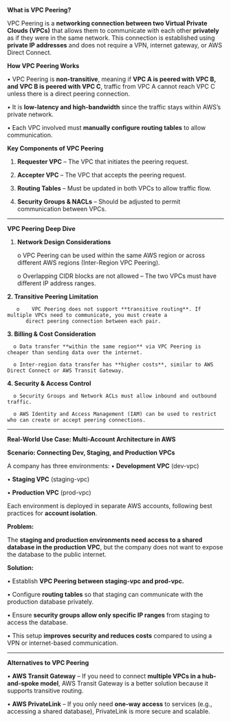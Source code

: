 **What is VPC Peering?**

VPC Peering is a **networking connection between two Virtual Private Clouds (VPCs)** that allows them to communicate with each other **privately** as if they were in the same network. This connection is established using **private IP addresses** and does not require a VPN, internet gateway, or AWS Direct Connect.

**How VPC Peering Works**

•	VPC Peering is **non-transitive**, meaning if **VPC A is peered with VPC B, and VPC B is peered with VPC C**, traffic from VPC A cannot reach VPC C unless there is a 
  direct peering connection.

•	It is **low-latency and high-bandwidth** since the traffic stays within AWS’s private network.

•	Each VPC involved must **manually configure routing tables** to allow communication.

**Key Components of VPC Peering**

1.	**Requester VPC** – The VPC that initiates the peering request.

2.	**Accepter VPC** – The VPC that accepts the peering request.
  
3.	**Routing Tables** – Must be updated in both VPCs to allow traffic flow.
   
4.	**Security Groups & NACLs** – Should be adjusted to permit communication between VPCs.

---

**VPC Peering Deep Dive**

1.	**Network Design Considerations**

      o	VPC Peering can be used within the same AWS region or across different AWS regions (Inter-Region VPC Peering).

      o	Overlapping CIDR blocks are not allowed – The two VPCs must have different IP address ranges.

**2.	Transitive Peering Limitation**

       o	VPC Peering does not support **transitive routing**. If multiple VPCs need to communicate, you must create a 
          direct peering connection between each pair.

**3.	Billing & Cost Consideration**
   
      o	Data transfer **within the same region** via VPC Peering is cheaper than sending data over the internet.

      o	Inter-region data transfer has **higher costs**, similar to AWS Direct Connect or AWS Transit Gateway.

**4.	Security & Access Control**

      o	Security Groups and Network ACLs must allow inbound and outbound traffic.

      o	AWS Identity and Access Management (IAM) can be used to restrict who can create or accept peering connections.

---

**Real-World Use Case: Multi-Account Architecture in AWS**

**Scenario: Connecting Dev, Staging, and Production VPCs**

A company has three environments:
•	**Development VPC** (dev-vpc)

•	**Staging VPC** (staging-vpc)

•	**Production VPC** (prod-vpc)

Each environment is deployed in separate AWS accounts, following best practices for **account isolation**.

**Problem:**

The **staging and production environments need access to a shared database in the production VPC**, but the company does not want to expose the database to the public internet.

**Solution:**

•	Establish **VPC Peering between staging-vpc and prod-vpc.**

•	Configure **routing tables** so that staging can communicate with the production database privately.

•	Ensure **security groups allow only specific IP ranges** from staging to access the database.

•	This setup **improves security and reduces costs** compared to using a VPN or internet-based communication.

---

**Alternatives to VPC Peering**

•	**AWS Transit Gateway** – If you need to connect **multiple VPCs in a hub-and-spoke model**, AWS Transit Gateway is a better solution because it supports transitive routing.

•	**AWS PrivateLink** – If you only need **one-way access** to services (e.g., accessing a shared database), PrivateLink is more secure and scalable.

